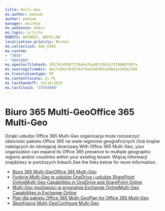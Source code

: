 ```yaml
---
title: Multi-Geo
ms.author: pebaum
author: pebaum
manager: mnirkhe
ms.audience: Admin
ms.topic: article
ROBOTS: NOINDEX, NOFOLLOW
localization_priority: Normal
ms.collection: Adm_O365
ms.custom:
- "3046"
- "9001088"
ms.openlocfilehash: 2017b2d50b7170a6435ad8119b2a72f6066f89fa
ms.sourcegitcommit: 8e1fa99a781674a79ae5d0385a48be2e209a2386
ms.translationtype: MT
ms.contentlocale: pl-PL
ms.lasthandoff: 10/16/2019
ms.locfileid: "37554408"
---
```

# <a name="office-365-multi-geo"></a><span data-ttu-id="5ac5d-102">Biuro 365 Multi-Geo</span><span class="sxs-lookup"><span data-stu-id="5ac5d-102">Office 365 Multi-Geo</span></span>

<span data-ttu-id="5ac5d-103">Dzięki usłudze Office 365 Multi-Geo organizacja może rozszerzyć obecność pakietu Office 365 na wiele regionów geograficznych i/lub krajów należących do istniejącej dzierżawy.</span><span class="sxs-lookup"><span data-stu-id="5ac5d-103">With Office 365 Multi-Geo, your organization can expand its Office 365 presence to multiple geographic regions and/or countries within your existing tenant.</span></span> <span data-ttu-id="5ac5d-104">Więcej informacji znajdziesz w poniższych linkach.</span><span class="sxs-lookup"><span data-stu-id="5ac5d-104">See the links below for more information.</span></span>

- [<span data-ttu-id="5ac5d-105">Biuro 365 Multi-Geo</span><span class="sxs-lookup"><span data-stu-id="5ac5d-105">Office 365 Multi-Geo</span></span>](https://docs.microsoft.com/office365/enterprise/office-365-multi-geo)
- [<span data-ttu-id="5ac5d-106">Funkcje Multi-Geo w usłudze OneDrive i usłudze SharePoint Online</span><span class="sxs-lookup"><span data-stu-id="5ac5d-106">Multi-Geo Capabilities in OneDrive and SharePoint Online</span></span>](https://docs.microsoft.com/office365/enterprise/multi-geo-capabilities-in-onedrive-and-sharepoint-online-in-office-365)
- [<span data-ttu-id="5ac5d-107">Multi-Geo możliwości w programie Exchange Online</span><span class="sxs-lookup"><span data-stu-id="5ac5d-107">Multi-Geo Capabilities in Exchange Online</span></span>](https://docs.microsoft.com/office365/enterprise/multi-geo-capabilities-in-exchange-online)
- [<span data-ttu-id="5ac5d-108">Plan dla pakietu Office 365 Multi-Geo</span><span class="sxs-lookup"><span data-stu-id="5ac5d-108">Plan for Office 365 Multi-Geo</span></span>](https://docs.microsoft.com/office365/enterprise/plan-for-multi-geo)
- [<span data-ttu-id="5ac5d-109">Skonfiguruj Multi-Geo</span><span class="sxs-lookup"><span data-stu-id="5ac5d-109">Configure Multi-Geo</span></span>](https://docs.microsoft.com/office365/enterprise/multi-geo-tenant-configuration)